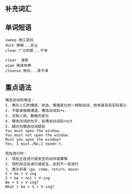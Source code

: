 

## 补充词汇



## 单词短语

	sweep 用工具扫
	dust 弹掉...灰尘
	clean 广义的使...干净
	
	clear  清除
	wipe 用抹布擦
	cleanse 用水...弄干净

## 重点语法

	情态动词的用法：
	1. 表示人们的情感、状态、情绪变化的一种助动词，他本身具有实际意义
	2. 不能单独做谓语，情态动词后+v.
	3. 没有人称、数格的变化
	4. 情态动词的句子，在情态动词后+not
	5. 疑问句情态动词提前
	You must open the window.
	You must not open the window.
	Must you open the window?
	Yes, I must./No,I needn't.

	现在进行时：
	1. 现在正在进行或发生的动作或事情
	2. 现阶段正在进行或发生，此刻不一定进行
	3. 表示将来（go、come、return、move）
	S + be + V-ing
	S + be + not + V-ing
	Be + S + V-ing?
	What + be + S + V-ing?

